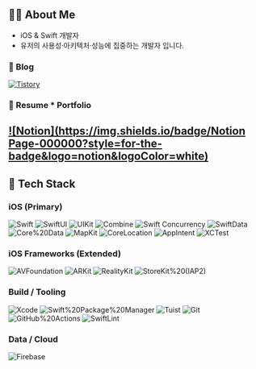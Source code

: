 ## 👨‍💻 About Me
- iOS & Swift 개발자  
- 유저의 사용성·아키텍처·성능에 집중하는 개발자 입니다.

### 📝 Blog
[![Tistory](https://img.shields.io/badge/Tistory-000000?style=for-the-badge&logo=tistory&logoColor=white)](https://xswift.tistory.com/)

### 📄 Resume * Portfolio
[![Notion](https://img.shields.io/badge/Notion Page-000000?style=for-the-badge&logo=notion&logoColor=white)](https://www.notion.so/profit0124/iOS-26bbcff0a832808a9f78daf75eb7fcd2?source=copy_link)
---
## 🧰 Tech Stack

### iOS (Primary)
![Swift](https://img.shields.io/badge/Swift-F05138?style=for-the-badge&logo=swift&logoColor=white)
![SwiftUI](https://img.shields.io/badge/SwiftUI-0D96F6?style=for-the-badge&logo=swift&logoColor=white)
![UIKit](https://img.shields.io/badge/UIKit-2396F3?style=for-the-badge&logo=apple&logoColor=white)
![Combine](https://img.shields.io/badge/Combine-4B8BF5?style=for-the-badge&logo=swift&logoColor=white)
![Swift Concurrency](https://img.shields.io/badge/Swift%20Concurrency-000000?style=for-the-badge&logo=swift&logoColor=white)
![SwiftData](https://img.shields.io/badge/SwiftData-0D96F6?style=for-the-badge&logo=swift&logoColor=white)
![Core%20Data](https://img.shields.io/badge/Core%20Data-1E90FF?style=for-the-badge&logo=apple&logoColor=white)
![MapKit](https://img.shields.io/badge/MapKit-0A84FF?style=for-the-badge&logo=apple&logoColor=white)
![CoreLocation](https://img.shields.io/badge/CoreLocation-34C759?style=for-the-badge&logo=apple&logoColor=white)
![AppIntent](https://img.shields.io/badge/AppIntent-000000?style=for-the-badge&logo=apple&logoColor=white)
![XCTest](https://img.shields.io/badge/XCTest-1D1D1F?style=for-the-badge&logo=apple&logoColor=white)

### iOS Frameworks (Extended)
![AVFoundation](https://img.shields.io/badge/AVFoundation-FF2D55?style=for-the-badge&logo=apple&logoColor=white)
![ARKit](https://img.shields.io/badge/ARKit-0A84FF?style=for-the-badge&logo=apple&logoColor=white)
![RealityKit](https://img.shields.io/badge/RealityKit-30D158?style=for-the-badge&logo=apple&logoColor=white)
![StoreKit%20(IAP2)](https://img.shields.io/badge/StoreKit%20(IAP2)-FF9500?style=for-the-badge&logo=apple&logoColor=white)

### Build / Tooling
![Xcode](https://img.shields.io/badge/Xcode-147EFB?style=for-the-badge&logo=xcode&logoColor=white)
![Swift%20Package%20Manager](https://img.shields.io/badge/Swift%20Package%20Manager-FA7343?style=for-the-badge&logo=swift&logoColor=white)
![Tuist](https://img.shields.io/badge/Tuist-0F8CFF?style=for-the-badge&logo=tuist&logoColor=white)
![Git](https://img.shields.io/badge/Git-F05032?style=for-the-badge&logo=git&logoColor=white)
![GitHub%20Actions](https://img.shields.io/badge/GitHub%20Actions-2088FF?style=for-the-badge&logo=githubactions&logoColor=white)
![SwiftLint](https://img.shields.io/badge/SwiftLint-9B59B6?style=for-the-badge&logo=swift&logoColor=white)

### Data / Cloud
![Firebase](https://img.shields.io/badge/Firebase-FFCA28?style=for-the-badge&logo=firebase&logoColor=black)
